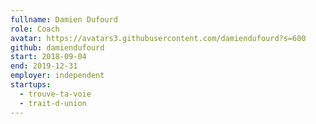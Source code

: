 ```yaml
---
fullname: Damien Dufourd
role: Coach
avatar: https://avatars3.githubusercontent.com/damiendufourd?s=600
github: damiendufourd
start: 2018-09-04
end: 2019-12-31
employer: independent
startups:
  - trouve-ta-voie
  - trait-d-union
---
```

